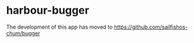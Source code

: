 # harbour-bugger
The development of this app has moved to https://github.com/sailfishos-chum/bugger

